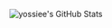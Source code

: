 ![yossiee's GitHub Stats](https://github-readme-stats.vercel.app/api?username=yossiee&show_icons=true&count_private=true&thema=great-gatsby)

